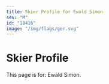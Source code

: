 ```yaml
---
title: Skier Profile for Ewald Simon
sex: "M"
id: "18416"
image: "/img/flags/ger.svg" 
---
```


# Skier Profile

This page is for: Ewald Simon.
    